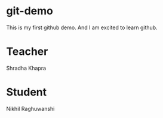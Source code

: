 # git-demo
This is my first github demo.
And I am excited to learn github.

# Teacher
Shradha Khapra

# Student
Nikhil Raghuwanshi